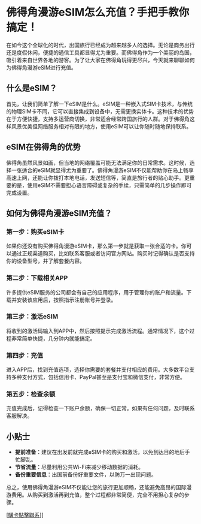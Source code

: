# 佛得角漫游eSIM怎么充值？手把手教你搞定！

在如今这个全球化的时代，出国旅行已经成为越来越多人的选择。无论是商务出行还是度假休闲，便捷的通信工具都显得尤为重要。而佛得角作为一个美丽的岛国，吸引着来自世界各地的游客。为了让大家在佛得角玩得更尽兴，今天就来聊聊如何为佛得角漫游eSIM进行充值。

## 什么是eSIM？

首先，让我们简单了解一下eSIM是什么。eSIM是一种嵌入式SIM卡技术，与传统的物理SIM卡不同，它可以直接集成到设备中，无需更换实体卡。这种技术的优势在于方便快捷，支持多运营商切换，非常适合经常跨国旅行的人群。对于佛得角这样风景优美但网络服务相对有限的地方，使用eSIM可以让你随时随地保持联系。

## eSIM在佛得角的优势

佛得角虽然风景如画，但当地的网络覆盖可能无法满足你的日常需求。这时候，选择一张适合的eSIM就显得尤为重要了。佛得角漫游eSIM不仅能帮助你在岛上畅享高速上网，还能让你拨打本地电话，发送短信等，简直是旅行者的贴心助手。更重要的是，使用eSIM不需要担心语言障碍或复杂的手续，只需简单的几步操作即可完成设置。

## 如何为佛得角漫游eSIM充值？

### 第一步：购买eSIM卡

如果你还没有购买佛得角漫游eSIM卡，那么第一步就是获取一张合适的卡。你可以通过正规渠道购买，比如联系客服或者访问官方网站。购买时记得确认是否支持你的设备型号，并了解套餐内容。

### 第二步：下载相关APP

许多提供eSIM服务的公司都会有自己的应用程序，用于管理你的账户和流量。下载并安装该应用后，按照指示注册账号并登录。

### 第三步：激活eSIM

将收到的激活码输入到APP中，然后按照提示完成激活流程。通常情况下，这个过程非常简单快捷，几分钟内就能搞定。

### 第四步：充值

进入APP后，找到充值选项，选择你需要的套餐并支付相应的费用。大多数平台支持多种支付方式，包括信用卡、PayPal甚至是支付宝和微信支付，非常方便。

### 第五步：检查余额

充值完成后，记得检查一下账户余额，确保一切正常。如果有任何问题，及时联系客服解决。

## 小贴士

- **提前准备**：建议在出发前就完成eSIM卡的购买和激活，以免到达目的地后手忙脚乱。
- **节省流量**：尽量利用公共Wi-Fi来减少移动数据的消耗。
- **备份重要信息**：出国前备份好重要文件，以防万一出现问题。

总之，使用佛得角漫游eSIM不仅能让您的旅行更加顺畅，还能避免高昂的国际漫游费用。从购买到激活再到充值，整个过程都非常简便，完全不用担心复杂的步骤。

[[購卡點擊聯系](https://t.me/s/esim1088)]]